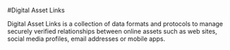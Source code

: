 #Digital Asset Links

Digital Asset Links is a collection of data formats and protocols to manage
securely verified relationships between online assets such as web sites, social
media profiles, email addresses or mobile apps.
